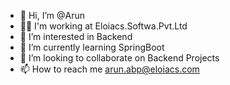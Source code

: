 - 👋 Hi, I’m @Arun
- 👨‍💻 I'm working at Eloiacs.Softwa.Pvt.Ltd
- 👀 I’m interested in Backend
- 🌱 I’m currently learning SpringBoot
- 💞️ I’m looking to collaborate on Backend Projects
- 📫 How to reach me arun.abp@eloiacs.com
